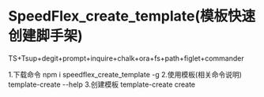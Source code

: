 # SpeedFlex_create_template(模板快速创建脚手架)

TS+Tsup+degit+prompt+inquire+chalk+ora+fs+path+figlet+commander


1.下载命令
npm i speedflex_create_template -g
2.使用模板(相关命令说明)
template-create --help
3.创建模板
template-create create <filename>
